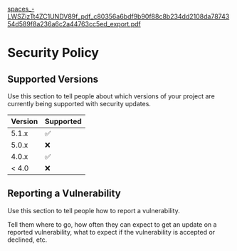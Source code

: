 [spaces_-LWSZizTt4ZC1UNDV89f_pdf_c80356a6bdf9b90f88c8b234dd2108da7874354d589f8a236a6c2a44763cc5ed_export.pdf](https://github.com/InnOvOtion-by-Holly/vRealize-Automation-8.7-Extensibility-Migration-Guide-Samples/files/8404123/spaces_-LWSZizTt4ZC1UNDV89f_pdf_c80356a6bdf9b90f88c8b234dd2108da7874354d589f8a236a6c2a44763cc5ed_export.pdf)
# Security Policy

## Supported Versions

Use this section to tell people about which versions of your project are
currently being supported with security updates.

| Version | Supported          |
| ------- | ------------------ |
| 5.1.x   | :white_check_mark: |
| 5.0.x   | :x:                |
| 4.0.x   | :white_check_mark: |
| < 4.0   | :x:                |

## Reporting a Vulnerability

Use this section to tell people how to report a vulnerability.

Tell them where to go, how often they can expect to get an update on a
reported vulnerability, what to expect if the vulnerability is accepted or
declined, etc.
